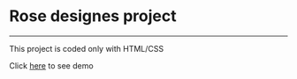 # Rose designes project
___
This project is coded only with HTML/CSS

 Click [here](https://mojtaba-shahbazi.github.io/Rose/) to see demo